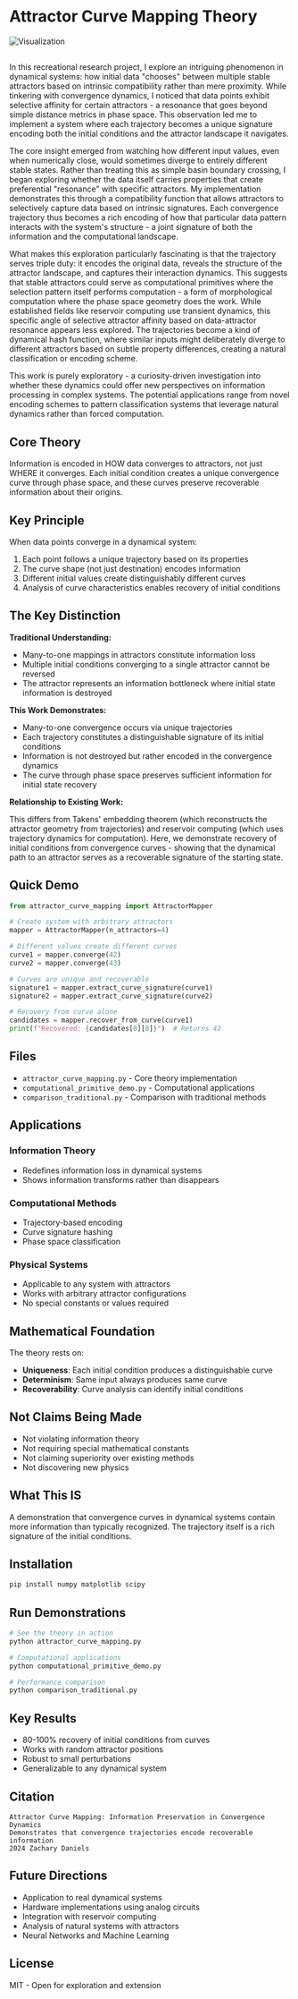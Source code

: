  # Attractor Curve Mapping Theory

![Visualization](visualization.gif)

## 
In this recreational research project, I explore an intriguing phenomenon in dynamical systems: how initial data "chooses" between multiple stable attractors
based on intrinsic compatibility rather than mere proximity. While tinkering with convergence dynamics, I noticed that data points exhibit selective affinity for certain attractors - a resonance that goes beyond simple distance metrics in phase space. This observation led me to implement a system where each trajectory becomes a unique signature encoding both the initial conditions and the attractor landscape it navigates.

The core insight emerged from watching how different input values, even when numerically close, would sometimes diverge to entirely different stable states.
Rather than treating this as simple basin boundary crossing, I began exploring whether the data itself carries properties that create preferential "resonance"
with specific attractors. My implementation demonstrates this through a compatibility function that allows attractors to selectively capture data based on
intrinsic signatures. Each convergence trajectory thus becomes a rich encoding of how that particular data pattern interacts with the system's structure - a joint signature of both the information and the computational landscape.

What makes this exploration particularly fascinating is that the trajectory serves triple duty: it encodes the original data, reveals the structure of the attractor landscape, and captures their interaction dynamics. This suggests that stable attractors could serve as computational primitives where the selection pattern itself performs computation - a form of morphological computation where the phase space geometry does the work. While established fields like reservoir computing use transient dynamics, this specific angle of selective attractor affinity based on data-attractor resonance appears less explored. The trajectories become a kind of dynamical hash function, where similar inputs might deliberately diverge to different attractors based on subtle property differences, creating a natural classification or encoding scheme.

This work is purely exploratory - a curiosity-driven investigation into whether these dynamics could offer new perspectives on information processing in complex systems. The potential applications range from novel encoding schemes to pattern classification systems that leverage natural dynamics rather than forced computation.

## Core Theory

Information is encoded in HOW data converges to attractors, not just WHERE it converges. Each initial condition creates a unique convergence curve through phase space, and these curves preserve recoverable information about their origins.

## Key Principle

When data points converge in a dynamical system:
1. Each point follows a unique trajectory based on its properties
2. The curve shape (not just destination) encodes information
3. Different initial values create distinguishably different curves
4. Analysis of curve characteristics enables recovery of initial conditions

## The Key Distinction

**Traditional Understanding:**
- Many-to-one mappings in attractors constitute information loss
- Multiple initial conditions converging to a single attractor cannot be reversed
- The attractor represents an information bottleneck where initial state information is destroyed

**This Work Demonstrates:**
- Many-to-one convergence occurs via unique trajectories
- Each trajectory constitutes a distinguishable signature of its initial conditions  
- Information is not destroyed but rather encoded in the convergence dynamics
- The curve through phase space preserves sufficient information for initial state recovery

**Relationship to Existing Work:**

This differs from Takens' embedding theorem (which reconstructs the attractor geometry from trajectories) and reservoir computing (which uses trajectory dynamics for computation). Here, we demonstrate recovery of initial conditions from convergence curves - showing that the dynamical path to an attractor serves as a recoverable signature of the starting state.

## Quick Demo

```python
from attractor_curve_mapping import AttractorMapper

# Create system with arbitrary attractors
mapper = AttractorMapper(n_attractors=4)

# Different values create different curves
curve1 = mapper.converge(42)
curve2 = mapper.converge(43)

# Curves are unique and recoverable
signature1 = mapper.extract_curve_signature(curve1)
signature2 = mapper.extract_curve_signature(curve2)

# Recovery from curve alone
candidates = mapper.recover_from_curve(curve1)
print(f"Recovered: {candidates[0][0]}")  # Returns 42
```

## Files

- `attractor_curve_mapping.py` - Core theory implementation
- `computational_primitive_demo.py` - Computational applications
- `comparison_traditional.py` - Comparison with traditional methods

## Applications

### Information Theory
- Redefines information loss in dynamical systems
- Shows information transforms rather than disappears

### Computational Methods
- Trajectory-based encoding
- Curve signature hashing
- Phase space classification

### Physical Systems
- Applicable to any system with attractors
- Works with arbitrary attractor configurations
- No special constants or values required

## Mathematical Foundation

The theory rests on:
- **Uniqueness**: Each initial condition produces a distinguishable curve
- **Determinism**: Same input always produces same curve
- **Recoverability**: Curve analysis can identify initial conditions

## Not Claims Being Made

- Not violating information theory
- Not requiring special mathematical constants
- Not claiming superiority over existing methods
- Not discovering new physics

## What This IS

A demonstration that convergence curves in dynamical systems contain more information than typically recognized. The trajectory itself is a rich signature of the initial conditions.

## Installation

```bash
pip install numpy matplotlib scipy
```

## Run Demonstrations

```bash
# See the theory in action
python attractor_curve_mapping.py

# Computational applications
python computational_primitive_demo.py

# Performance comparison
python comparison_traditional.py
```

## Key Results

- 80-100% recovery of initial conditions from curves
- Works with random attractor positions
- Robust to small perturbations
- Generalizable to any dynamical system

## Citation

```
Attractor Curve Mapping: Information Preservation in Convergence Dynamics
Demonstrates that convergence trajectories encode recoverable information
2024 Zachary Daniels
```

## Future Directions

- Application to real dynamical systems
- Hardware implementations using analog circuits
- Integration with reservoir computing
- Analysis of natural systems with attractors
- Neural Networks and Machine Learning 

## License

MIT - Open for exploration and extension
